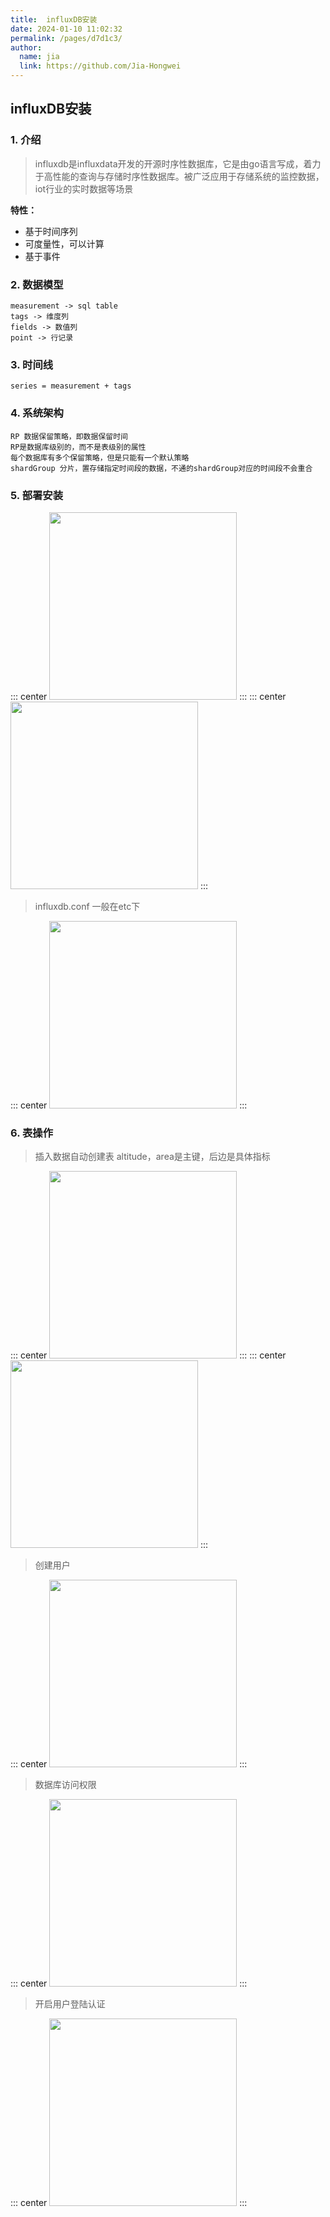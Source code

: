 ```yaml
---
title:  influxDB安装
date: 2024-01-10 11:02:32
permalink: /pages/d7d1c3/
author: 
  name: jia
  link: https://github.com/Jia-Hongwei
---
```


## influxDB安装

### 1. 介绍

>  influxdb是influxdata开发的开源时序性数据库，它是由go语言写成，着力于高性能的查询与存储时序性数据库。被广泛应用于存储系统的监控数据，iot行业的实时数据等场景

**特性：** 
+ 基于时间序列
+ 可度量性，可以计算
+ 基于事件

### 2. 数据模型

```text
measurement -> sql table
tags -> 维度列
fields -> 数值列
point -> 行记录
```
### 3. 时间线

```text
series = measurement + tags
```

### 4. 系统架构

```text
RP 数据保留策略，即数据保留时间
RP是数据库级别的，而不是表级别的属性
每个数据库有多个保留策略，但是只能有一个默认策略
shardGroup 分片，置存储指定时间段的数据，不通的shardGroup对应的时间段不会重合
```

### 5. 部署安装
::: center
<img height="300px" src="https://cdn.jsdelivr.net/gh/Jia-Hongwei/picx-images-hosting@master/image.1feuep3dmtuo.webp">
:::
::: center
<img height="300px" src="https://cdn.jsdelivr.net/gh/Jia-Hongwei/picx-images-hosting@master/image.52s63cysxss0.webp">
:::
> influxdb.conf 一般在etc下

::: center
<img height="300px" src="https://cdn.jsdelivr.net/gh/Jia-Hongwei/picx-images-hosting@master/image.6cd9ody12w00.webp">
:::
### 6. 表操作

> 插入数据自动创建表
> altitude，area是主键，后边是具体指标

::: center
<img height="300px" src="https://cdn.jsdelivr.net/gh/Jia-Hongwei/picx-images-hosting@master/image.5ov618ww8rs0.webp">
:::
::: center
<img height="300px" src="https://cdn.jsdelivr.net/gh/Jia-Hongwei/picx-images-hosting@master/image.5cobadkrk0s0.webp">
:::
> 创建用户

::: center
<img height="300px" src="https://cdn.jsdelivr.net/gh/Jia-Hongwei/picx-images-hosting@master/image.70cejy07a740.webp">
:::
> 数据库访问权限

::: center
<img height="300px" src="https://cdn.jsdelivr.net/gh/Jia-Hongwei/picx-images-hosting@master/image.63c8lxamdlc0.webp">
:::
> 开启用户登陆认证

::: center
<img height="300px" src="https://cdn.jsdelivr.net/gh/Jia-Hongwei/picx-images-hosting@master/image.4w3mdpwh8d40.webp">
:::